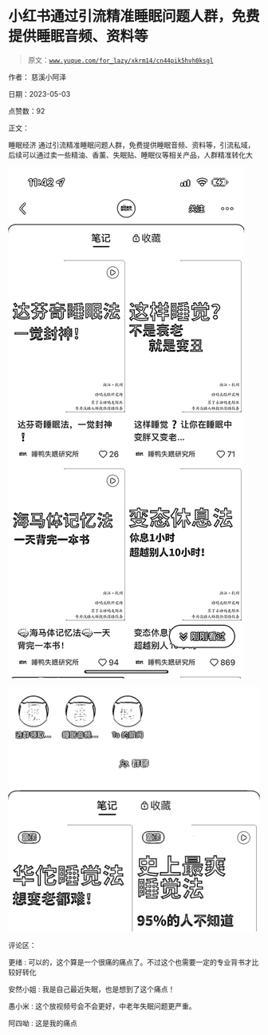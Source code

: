 # 小红书通过引流精准睡眠问题人群，免费提供睡眠音频、资料等

> 原文：[`www.yuque.com/for_lazy/xkrm14/cn44pik5hvh0ksgl`](https://www.yuque.com/for_lazy/xkrm14/cn44pik5hvh0ksgl)

作者： 慈溪小阿泽

日期：2023-05-03

点赞数：92

正文：

睡眠经济 通过引流精准睡眠问题人群，免费提供睡眠音频、资料等，引流私域，后续可以通过卖一些精油、香薰、失眠贴、睡眠仪等相关产品，人群精准转化大

![](img/fb78a9c3a07dc7f39432059a5e5ab52d.png)  

![](img/b5e57a116d8da668d1704fbb0a656cd8.png)  

评论区：

更绪 : 可以的，这个算是一个很痛的痛点了。不过这个也需要一定的专业背书才比较好转化

安然小姐 : 我是自己最近失眠，也是想到了这个痛点！

愚小米 : 这个放视频号会不会更好，中老年失眠问题更严重。

阿四呦 : 这是我的痛点



